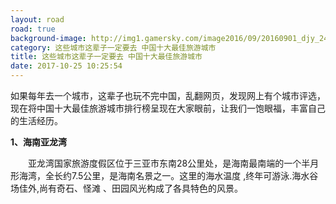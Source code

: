 ```yaml
---
layout: road
road: true
background-image: http://img1.gamersky.com/image2016/09/20160901_djy_248_4/gamersky_01small_02_20169116131AD.jpg
category: 这些城市这辈子一定要去 中国十大最佳旅游城市
title: 这些城市这辈子一定要去 中国十大最佳旅游城市
date: 2017-10-25 10:25:54
---
```

如果每年去一个城市，这辈子也玩不完中国，乱翻网页，发现网上有个城市评选，现在将中国十大最佳旅游城市排行榜呈现在大家眼前，让我们一饱眼福，丰富自己的生活经历。

**1、海南亚龙湾**

　　亚龙湾国家旅游度假区位于三亚市东南28公里处，是海南最南端的一个半月形海湾，全长约7.5公里，是海南名景之一。这里的海水温度 ,终年可游泳.海水谷场佳外,尚有奇石、怪滩 、田园风光构成了各具特色的风景。

[](http://www.gamersky.com/showimage/id_gamersky.shtml?http://img1.gamersky.com/image2016/09/20160901_djy_248_4/gamersky_01origin_01_2016911613CE3.jpg)

[](http://www.gamersky.com/showimage/id_gamersky.shtml?http://img1.gamersky.com/image2016/09/20160901_djy_248_4/gamersky_02origin_03_20169116135FD.jpg)

[](http://www.gamersky.com/showimage/id_gamersky.shtml?http://img1.gamersky.com/image2016/09/20160901_djy_248_4/gamersky_03origin_05_2016911613C44.jpg)

